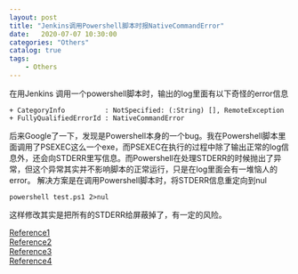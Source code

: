 ```yaml
---                
layout: post                
title: "Jenkins调用Powershell脚本时报NativeCommandError" 
date:   2020-07-07 10:30:00                 
categories: "Others"                
catalog: true                
tags:                 
    - Others                
---      
```


在用Jenkins 调用一个powershell脚本时，输出的log里面有以下奇怪的error信息

    + CategoryInfo          : NotSpecified: (:String) [], RemoteException
    + FullyQualifiedErrorId : NativeCommandError

后来Google了一下，发现是Powershell本身的一个bug。我在Powershell脚本里面调用了PSEXEC这么一个exe，而PSEXEC在执行的过程中除了输出正常的log信息外，还会向STDERR里写信息。而Powershell在处理STDERR的时候抛出了异常，但这个异常其实并不影响脚本的正常运行，只是在log里面会有一堆恼人的error。
解决方案是在调用Powershell脚本时，将STDERR信息重定向到nul

    powershell test.ps1 2>nul

这样修改其实是把所有的STDERR给屏蔽掉了，有一定的风险。  

[Reference1](https://stackoverflow.com/questions/18380227/psexec-throws-error-messages-but-works-without-any-problems)   
[Reference2](https://stackoverflow.com/questions/1394084/ignoring-an-errorlevel-0-in-windows-powershell-ise/1416933#1416933)   
[Reference3](https://stackoverflow.com/questions/1394084/ignoring-an-errorlevel-0-in-windows-powershell-ise/11826589#11826589)   
[Reference4](https://stackoverflow.com/questions/10666101/lastexitcode-0-but-false-in-powershell-redirecting-stderr-to-stdout-gives/10666208#10666208)    